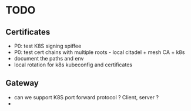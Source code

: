 # TODO

## Certificates

- P0: test K8S signing spiffee
- P0: test cert chains with multiple roots - local citadel + mesh CA + k8s 
- document the paths and env
- local rotation for k8s kubeconfig and certificates

## Gateway

- can we support K8S port forward protocol ? Client, server ? 
- 
